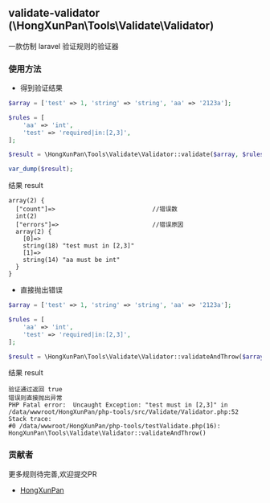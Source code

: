 ## validate-validator (\HongXunPan\Tools\Validate\Validator)

一款仿制 laravel 验证规则的验证器

### 使用方法

- 得到验证结果

```php
$array = ['test' => 1, 'string' => 'string', 'aa' => '2123a'];

$rules = [
    'aa' => 'int',
    'test' => 'required|in:[2,3]',
];

$result = \HongXunPan\Tools\Validate\Validator::validate($array, $rules);

var_dump($result);

```

结果 result

```code
array(2) {
  ["count"]=>                           //错误数
  int(2)
  ["errors"]=>                          //错误原因
  array(2) {
    [0]=>
    string(18) "test must in [2,3]"
    [1]=>
    string(14) "aa must be int"
  }
}
```

- 直接抛出错误

```php
$array = ['test' => 1, 'string' => 'string', 'aa' => '2123a'];

$rules = [
    'aa' => 'int',
    'test' => 'required|in:[2,3]',
];

$result = \HongXunPan\Tools\Validate\Validator::validateAndThrow($array, $rules, true); //可选参数 true只抛出第一个错误，默认抛出全部错误
```

结果 result

```code
验证通过返回 true
错误则直接抛出异常
PHP Fatal error:  Uncaught Exception: "test must in [2,3]" in /data/wwwroot/HongXunPan/php-tools/src/Validate/Validator.php:52
Stack trace:
#0 /data/wwwroot/HongXunPan/php-tools/testValidate.php(16): HongXunPan\Tools\Validate\Validator::validateAndThrow()

```

### 贡献者 

更多规则待完善,欢迎提交PR

- [HongXunPan](https://github.com/HongXunPan/)